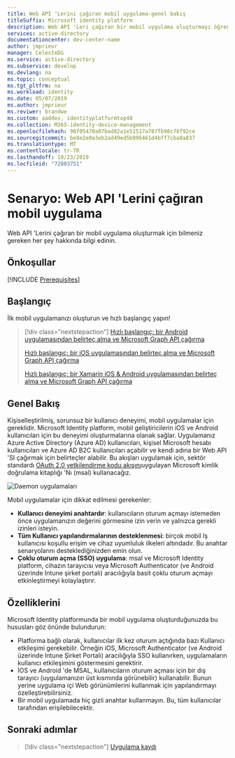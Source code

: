 ```yaml
---
title: Web API 'Lerini çağıran mobil uygulama-genel bakış
titleSuffix: Microsoft identity platform
description: Web API 'Leri çağıran bir mobil uygulama oluşturmayı öğrenin (genel bakış)
services: active-directory
documentationcenter: dev-center-name
author: jmprieur
manager: CelesteDG
ms.service: active-directory
ms.subservice: develop
ms.devlang: na
ms.topic: conceptual
ms.tgt_pltfrm: na
ms.workload: identity
ms.date: 05/07/2019
ms.author: jmprieur
ms.reviwer: brandwe
ms.custom: aaddev, identityplatformtop40
ms.collection: M365-identity-device-management
ms.openlocfilehash: 98f05470a07bad82a1e51517a787fb98c78f92ce
ms.sourcegitcommit: be8e2e0a3eb2ad49ed5b996461d4bff7cba8a837
ms.translationtype: MT
ms.contentlocale: tr-TR
ms.lasthandoff: 10/23/2019
ms.locfileid: "72803751"
---
```

# <a name="scenario-mobile-application-that-calls-web-apis"></a>Senaryo: Web API 'Lerini çağıran mobil uygulama

Web API 'Lerini çağıran bir mobil uygulama oluşturmak için bilmeniz gereken her şey hakkında bilgi edinin.

## <a name="prerequisites"></a>Önkoşullar

[!INCLUDE [Prerequisites](../../../includes/active-directory-develop-scenarios-prerequisites.md)]

## <a name="getting-started"></a>Başlangıç

İlk mobil uygulamanızı oluşturun ve hızlı başlangıç yapın!

> [!div class="nextstepaction"]
> [Hızlı başlangıç: bir Android uygulamasından belirteç alma ve Microsoft Graph API çağırma](./quickstart-v2-android.md)
>
> [Hızlı başlangıç: bir iOS uygulamasından belirteç alma ve Microsoft Graph API çağırma](./quickstart-v2-ios.md)
>
> [Hızlı başlangıç: bir Xamarin iOS & Android uygulamasından belirteç alma ve Microsoft Graph API çağırma](https://github.com/Azure-Samples/active-directory-xamarin-native-v2)

## <a name="overview"></a>Genel Bakış

Kişiselleştirilmiş, sorunsuz bir kullanıcı deneyimi, mobil uygulamalar için gereklidir.  Microsoft Identity platform, mobil geliştiricilerin iOS ve Android kullanıcıları için bu deneyimi oluşturmalarına olanak sağlar. Uygulamanız Azure Active Directory (Azure AD) kullanıcıları, kişisel Microsoft hesabı kullanıcıları ve Azure AD B2C kullanıcıları açabilir ve kendi adına bir Web API 'SI çağırmak için belirteçler alabilir. Bu akışları uygulamak için, sektör standardı [OAuth 2.0 yetkilendirme kodu akışını](v2-oauth2-auth-code-flow.md)uygulayan Microsoft kimlik doğrulama kitaplığı 'Nı (msal) kullanacağız.

![Daemon uygulamaları](./media/scenarios/mobile-app.svg)

Mobil uygulamalar için dikkat edilmesi gerekenler:

- **Kullanıcı deneyimi anahtardır**: kullanıcıların oturum açmayı istemeden önce uygulamanızın değerini görmesine izin verin ve yalnızca gerekli izinleri isteyin.
- **Tüm Kullanıcı yapılandırmalarının desteklenmesi**: birçok mobil Iş kullanıcısı koşullu erişim ve cihaz uyumluluk ilkeleri altındadır. Bu anahtar senaryolarını desteklediğinizden emin olun.
- **Çoklu oturum açma (SSO) uygulama**: msal ve Microsoft Identity platform, cihazın tarayıcısı veya Microsoft Authenticator (ve Android üzerinde Intune şirket portalı) aracılığıyla basit çoklu oturum açmayı etkinleştirmeyi kolaylaştırır.

## <a name="specifics"></a>Özelliklerini

Microsoft Identity platformunda bir mobil uygulama oluşturduğunuzda bu hususları göz önünde bulundurun:

- Platforma bağlı olarak, kullanıcılar ilk kez oturum açtığında bazı Kullanıcı etkileşimi gerekebilir. Örneğin iOS, Microsoft Authenticator (ve Android üzerinde Intune Şirket Portalı) aracılığıyla SSO kullanırken, uygulamaların kullanıcı etkileşimini göstermesini gerektirir.
- İOS ve Android 'de MSAL, kullanıcıların oturum açması için bir dış tarayıcı (uygulamanızın üst kısmında görünebilir) kullanabilir. Bunun yerine uygulama içi Web görünümlerini kullanmak için yapılandırmayı özelleştirebilirsiniz.
- Bir mobil uygulamada hiç gizli anahtar kullanmayın. Bu, tüm kullanıcılar tarafından erişilebilecektir.

## <a name="next-steps"></a>Sonraki adımlar

> [!div class="nextstepaction"]
> [Uygulama kaydı](scenario-mobile-app-registration.md)
